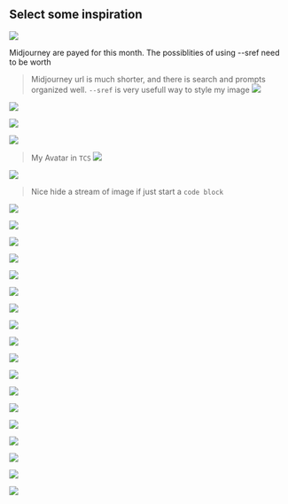 ## Select some inspiration

![](https://images.wombo.art/generated/3327e2ea-552a-442d-858c-235132caddf0/final.jpg?Expires=1740679902&Signature=N8-Qvjn9wbWAu-40A-COqfAgxFcGsL29Vp7MoZ-NHLqPVcLKDx826LjLndR4zCrmalMFJcIgm1ChIUYQ5twBfWeRetJhqwmfAmU9OXkHgS72zI4mnzI6O4DGfIuMjoToVzXICRCVuKRzjHk8SeaN3o9osoYP2Icu6pn2~x~0DdvvW0xUiurGda~S7UA3pwwYi1hydM0Dg7MGLLiiWNhnEpITY6xgXDABGDUf4I3rbJxpO8gS7Y43rIEj75hYxiGQBRqW4pjqGPs7zprw98zivKh7ZpWJJbdCIz88mSuYOvl7NEdH-LLdgyfOJiOaSbWZiH1sh3igSxkIlI5QH-gtsA__&Key-Pair-Id=K1ZXCNMC55M2IL)

Midjourney are payed for this month. The possiblities of using --sref need to be worth

> Midjourney url is much shorter, and there is search and prompts organized well. `--sref` is very usefull way to style my image
![](https://cdn.midjourney.com/73631f4f-2199-4ac0-8bc1-a936ebc74d4b/0_2.png)

![](https://images.wombo.art/generated/101b6e33-c5cd-4ef4-9601-c000cb0eb5b6/final.jpg?Expires=1740678613&Signature=SEn2wFwcg2d3T3EUvzVoS9kgMonHdh3k4XYNB02WS51U0vvoDOCnBDOUjw9CQptZ5kW0WxybCcdYIfDvNFSb-xs5xXPoJWoNGXgSTw9ooGWHmL7W5Kb0Quq~wCqQyqBhzbdyiZFlzg3SmTks68yF~EWyWlUkymiWy8bq8pGCSOsT0XUaY4D93RrhqOPiDtNBPyKj1TJXv2qNQ6NSVDP-eEZpd1r-FdD3DMhFHdCf8beAY78hisnx1yOv-4X9tVoyuOmr~LK4G4qWDBNnwckS3ZM13LoJ5TOkm37mCWOiVP1vcgnBKFcF~zxoO0LZ1jFdtx8aUTWUEaiTOsJWKFcBaw__&Key-Pair-Id=K1ZXCNMC55M2IL)

![](https://images.wombo.art/generated/523d0724-d6bc-4588-9e43-46dde97d33d2/final.jpg?Expires=1740678366&Signature=d9gth0Bc86SdukG6W6xg6tJFlwUItr21qIwGmSqojH5AloUM5Ue1lgq6TkXqINvQ23KkaXOWt2pbn3crUVsr1gaUtTSp1Ryf4d~3HZbxGUTNknLvQcV-cxW7hrqQwDqGOavy9gW5fbmRHaH~SomyElphlSsGrtRV2tUMYRhyFTn7Syzy5JDMO-sl15N0YCqA8WIFPsrTHaG0PHQWlYpmbV6YwyfsTt13Xo~N3OpQJ-OK~N~IvJmIKt5JqO~AxZU7h4oqCnG-Hf7IyRGnCKubIjPsFRKRJQjhUSZFXAaAvvC0zfBxmYbB6jRKEfLxgs3aPSZUMj8urIiXZ6pmLEVqWQ__&Key-Pair-Id=K1ZXCNMC55M2IL)

![](https://images.wombo.art/generated/246c19c6-68f7-4efa-aef3-7e7fb793dd6e/final.jpg?Expires=1740678196&Signature=1m8scQWG41UhfcI1DRo2shS0mW7XdkA5ZGeNc3H0KL6ZnEB7H64UdwnQfFspf-6L-oSzf4nQ1Fvk0Y6zt5AGgmNJy0eXAXa2lSXZFPB3dQ6u3ypQwKdB6XE6Ndo4IaaBOURJ-x9RWDcaYqrUPBQVA5yUwiAO8SfGZPVHTEO~VHnT5rNxZVLeCsIPjzblp8478d3XOoyJ7obx3u7OGMVgzPPvXQy36xaigqfVzC32snCZtiWVgPM6qT0CRCmYlaWZGG4VFsIn4Y7q-I8YRR4WdJ1NQvYKQcLW9cKAMBCW4IZw3oU5vjWG97Syo3cY9FYexGPSmS4~EvOhmQTTHbr-kQ__&Key-Pair-Id=K1ZXCNMC55M2IL)

> My Avatar in `TCS`
![](https://images.wombo.art/generated/45901f1d-b97d-4f11-a39f-8a9a512b9645/final.jpg?Expires=1740677086&Signature=3LGdoSmv36Qxst4yD~RIh6sN-P~JQvuEReXc6VmfZSIz9oBOAlJIa6nYYMjZJDiR-nS~pai9ej3Lb31dgNpW9wZBTI80e25WQAGeEWpvM-6ydnMScPc5dP8jLBikQa6wYoWg-a-vmN98nUc9KWq0reUU5r7DQbHSVrwzNmaIPEMUZ9~ZcZUkA9i0HNIAO8QltdCZ8BChfAW819SR6cLCk0PKu~qfCoSnuBYxKF9~pNsS8LVWbI6Ik73wE3oTCJvLksdVurLtpXZ5V7nMz8WZ0Wsq6JUS8jQ~sw~3sjJ42XH2T2ZMfMRJ~WpBWhgTim3qAaWR9H5X3uqvf9mZOrT38Q__&Key-Pair-Id=K1ZXCNMC55M2IL)

![](https://images.wombo.art/generated/1a7f385e-e005-4251-a489-d6274292c231/final.jpg?Expires=1740677022&Signature=qn-PiRyY7ld6guuALUkIA-ZZLF4XpQuhFplT01iApqH9Ai5WCEFLBxc6OCkZPW1iFt4QVGgcvUt18wDLsbjDt0lohu-Qzs1MNVqQ5jrBEgsgvD-bmHdms5x7kOOrpKln9kJ0qt6YkBpIlMkwT~qPSLsdyLHxCWDzISy8yJ~rAfThdv-85xKuFtcMLC6tXkOb6sBdqaSVQIvquIizb3ji92d1ilvS0WHQYYmNHQFfyAfstHVLbnSKsuRhS11uOJtxyyr97e2N6Ts~EuT-K~e--zPXRS7kkBUWKeKspl9j046FiRZYx8nWS-TTkr5ss4GvIrRrwSZBKT1vq1uhgot-Tw__&Key-Pair-Id=K1ZXCNMC55M2IL)

> Nice hide a stream of image if just start a `code block`

![](https://images.wombo.art/generated/5b555106-c689-4ad1-8125-e25bb4a3c420/final.jpg?Expires=1740677022&Signature=cKUrPknX3zb3SU3KNHvzLp3sFM27pF4SA5OoC5XUvIw22q77V4HjOkPD4AYbmchqOsVyEK9Qfdo5fUeLs99Rg00lfT5jOt~GnI7bNmG-BnSR3DyWb5QBWInPLDQjqUx2cQHhGy4OPquuvzyUU3CPu1mam8EMmU2rf20B5HlPNhIgPqeEraUFCJil9HreV2K1PF6tTefcwgmnh2QLH~wFzKItbC~Y1j667gy-dKgTo78uCfEDdhgL62NTzqEYRL5mejyzDGXbuBuYxaK~lXpdh0l8RtVUW3ASPJCG1~jHUBbi0yJ9P7eCKJkdn--yX57PBtT1mYHb3OU0xlDOHKPX0w__&Key-Pair-Id=K1ZXCNMC55M2IL)

![](https://images.wombo.art/generated/ead72585-79ef-43f2-8395-7ef4d757e554/final.jpg?Expires=1740677017&Signature=OiYmGOq7v4YHG55cQeZZtB7woqq3k-aC6l80Pv4PaCw7uzrLQRYf61b0l1LXvf9KhxLJrxYsFyZckzSG1ydqMSecpYGG2IsALQxRHz5CGIgkWVfTllMB8-dp-cx5c6k5SSIs6V6wvoD0O1OoC~WKiiVn7pbIfeuJi~6FviKQN-3e70FV4x4d85nBVEjvOS5rQiJlffaB7Qsp50YukgRCHJniL5PTr8otco1K6We9etNVXvoMAjy9M8-UfbwyzAFwptY8l3ZYJslaJU3w-6Ef1XWSsZ13Y2F4Guq0QQ-E4js4TAnDzzt3KKpClknWKeDZRGVzQsyZyW90FGqAY~PElA__&Key-Pair-Id=K1ZXCNMC55M2IL)

![](https://images.wombo.art/generated/8235137b-a8b9-4d7a-8e7b-be3072fffd54/final.jpg?Expires=1740677002&Signature=Pi17b9U3TQQkNzE03wI8aIBySNUbusEXVlF8QkkeWJbZTyu9dz4YHgYJT8XFHC9F5PcX2qGZFdciYCaYVEOYRA-xUd7PU7OmY5oglrlcVCDPeVtc~JehF2lCdb~QnIwehcCKD0GM9Z8FoZMw4Ai1Kc5ie8iGlydaArfCs9bJlRuJ8z8EzaaKXDSkN5r6LEKyOtq-K9g7~1sP9h5i5YwKh9TFw1eNoEYfms72d0AiHDEima6bHcCjuBkCoawOm9DyIo4TsIamujOITkH2tG-d4Pr1qREcBlet3rUlkJK6laYdBIn73AS3byFbclPGp01HWoVO4x10ID4NbMGOZqyA1w__&Key-Pair-Id=K1ZXCNMC55M2IL)

![](https://images.wombo.art/generated/e550e2a2-2130-4fd4-9579-11c3c9c301dc/final.jpg?Expires=1740676995&Signature=RILKvaM07ZUmcJy~HROzItyk11i0EZnCZwzH7bkOyOjCGQdfjRWcIVGZbqHSqP-bRuNQMpLtD4q-RUtDYfbxrQs15HThhSS5lRNrjGNQ0Cg~rRX-5IhXnD25Txv3OjBs0yN-PuMa7dIxlhHrh5AjVduuhvzH1ZyJMv0yL3ml4IpwEQSjpsJ76zpA4QgQaxddd-uShpwGocvbD~YAVPCOS3lzfwro~RGCYhsr76B4~~SxhI-8e9Vn6m~uoWmcdnl1fb5ANKdNrSLpF4jDIcP4nXcmmUpa9nPgbkdD7S05ZpSH~fjs1Z9Ryv~zxyHVgK0P3VdArzYiRdrGqtHVXLZrtg__&Key-Pair-Id=K1ZXCNMC55M2IL)

![](https://images.wombo.art/generated/fc36aa20-ec75-487c-b49f-d48dfc0f76d1/final.jpg?Expires=1740676981&Signature=3B4pvNGu-~UA1Rzh0FmBVXEeYDYYq5fVBrVK3f2TcWzI9yn9dxVGrE4iP98fHop91IgnEiLXb6PlpXL6lRt5BFeWME4-irIa2eXBew6KZNgFXLGXLxbxv9K-fzqAGWlurjcLX5nzeMICmvCQk-SSuudEsGrU7OEPlFk6BSKsGOwo~ufMsR54HdTWQuEWIpt~HPn4BlLG6VpxWa1woUMJkSwnBoolJ5Jk191Pu-wZQA7Bk-V8mdXrHh7f1nIfJesNzsxdasJ4yWDM0~owbhGDJRGIouPVgPjgPMmXH8P3KyavJ32IBp1mdbNmtZ3lQUrLSrjlJiQvei6iYKuceFbQvw__&Key-Pair-Id=K1ZXCNMC55M2IL)

![](https://images.wombo.art/generated/d8637849-a1fe-4382-976d-486c6fcc80a3/final.jpg?Expires=1740674562&Signature=g-sHW5YOtGt2AP3sJ3kCR9MvIqA1RcIwnqP4jLx530QpTAWCuSKC-5ywvl31zOdJl2sWvnzkEZ2D4EO5zHf8kJ-14-PTUu205hAfb-M1Y68BMZpyBEIOZtVkaaFNHrk1XWDp5f5NWp3euRyiao4GI0tDF-p853Vp~ywG0Pe~aJ6-isfcTZJzgTBl~Sd40WLRPiErlB6P8revhDLuIwv8zWX9yud9sf5oYq3pwdV4fq~QPBoiD~W2ymf7Ydrl7Ti6Q~M6G6vYUTDKn8zVVRiAmJHFX5Zf8zPgUDY6BRqUCpyDIPGiBdIWf~P776QicIk~IVpGMuU8PbSgfc6Xlhd3dw__&Key-Pair-Id=K1ZXCNMC55M2IL)

![](https://images.wombo.art/generated/5a1ae772-ce78-401b-b4c2-945bc5959d66/final.jpg?Expires=1740674426&Signature=LAgQ95fjOTDLRq8QQE~2AQu514-XAKIpE-Ll7oBmX2NL5b9-LAHPuUia79b7ct2h~7qu4PkzL49PEaZlGX2Rqx35D5oTVvplLI6rgfo3noRjC2a26ZPksm7Jh-tq3F-UQiSLt6cVLW8nrfflurp0Frnm5mCEM6nacmx7t4XvLGopvXLSZ69x2PwYYd~3R3FGi4NIUbdBKb6YT1TsW-XjbBEATaTumTBaLbQUAe0o3jm8MN5KFMzhpVusKEebt-h3YwVgAdfsb6343kl2A580tjrOwVu80V0-KtL0IoHOFfajmjG13sl0O4vIW0PdZdQjNnyuR67bX5JrS0kHr3Prbw__&Key-Pair-Id=K1ZXCNMC55M2IL)

![](https://images.wombo.art/generated/03dfacb4-e4e8-42e8-8d94-d2206d7f9720/final.jpg?Expires=1740674391&Signature=BKb86mnXFpEakaFhaLaBvBFaTXN2VmxEYOku5Wrc6xk~sFnFWVkthkjP5wEw5wrunYgVbGA14kpKjwiNL2ELpwmPTzrgrDrIqlRjhYD2ottlAnTyikJe9pjvLqeF9HWUV5es8urzkfM~kteexO~vuQ~ZlO5r0ATzwQO4ryrChFqoGcTYG6665lFLb04IoHg5Dng8EaAb5dtZsQg9hq0XEhFZDX7lIfj5SX254Eg8ADdRWPuFLfbgspOOLYVhzOw~ReRCtBJ2BSZPYj1BTE821GR5ctnHh0l5r8GGTiwtpFi5hYj3FRkyLCLW9cNpE1mL-Hkt9XMJoEyvTHdHnzR01w__&Key-Pair-Id=K1ZXCNMC55M2IL)

![](https://images.wombo.art/generated/c4e4b834-0665-47c3-9e90-6544b2446c27/final.jpg?Expires=1740674353&Signature=N9uEfSNGlrPgKOaWS90U6uAUhROA4tISeReO03V64cl6sfihwbWCJBIYNLpV98Au96xgd236ztKge3Zx3BwyFs-upW4KIAFv5y74Sw1kxzFeGxr00sx3dCA6vduhP1CAuhM2QDOHGOrMYdLDdSnymTPBt9uhLJWxgAbQxszy9LUWBUkelDg-Ya2Z-RGKgjOJiUg2e6~-~UcQ~hNm5qoGAbpTfKu7ZWv2rBTkT3OvKBFB~-HWRdrInAJu-jw-HEkiWXkQ8x1gN3lLGtlWo9FlIsZt71W~fRYkVAvGAwq-LOlBcUwEnnqs-getWu7q92ZdrQ293Pk3Bxwx8beO~AvwQg__&Key-Pair-Id=K1ZXCNMC55M2IL)

![](https://images.wombo.art/generated/8081b384-6788-4a28-a69c-b652b706755a/final.jpg?Expires=1740674071&Signature=v6R6M-Se7CnMj9JeVoSCgpB5j-DGxSFR4S-cjc~lioVrnHs1AYgfvAXxvTCGTBtAWGAqteIc7l1AD2cfjKU~~q1AkNeIkoX27~u7GL-EwqQHEuoo5-WnU9r7S1r9zvl3YbjW-v8juQvF1HHoyLa0hKNmBrGrVWhVZmM8dLPvHLzem3F5crTCm2HGPi1tIh7IkJQh5ZTytxiSf-33s1XS0XvKk6bBBfLn4DfnnNOk9gkC-cWnrPjXq24xRyeFIhuZGt0a8Ua3cBryv1A99Qd-jKnhMgy-15BcrhiVJyqkoUnwtrwdMgXhQIfmLuAMsRW0Tqt8l4rmaRtAdSj2gf6nEA__&Key-Pair-Id=K1ZXCNMC55M2IL)

![](https://images.wombo.art/generated/730805e8-b4e8-4af4-b100-c0426b8d78f1/final.jpg?Expires=1740674039&Signature=3eeYJpG-5v0m2qsERf6yD9aT3j-Q85GdCKPEKdFgJsFSotFsY-3RP76vGCz98nbhK-chrj3bgRxhHyZLC2AsmF~M4iEErQgzcQ8lS51f4L3XWZ58YkQSSh5iMf7edMFfbaOoYycUTPrS2BkL9IEFfbxBZJSlHHu~j4NxchQuqtPKjuq34nrQzxqs1HI00X3rVcs61XGxFu6HulU51xwdu~mXAL-gUeBU191MWptGk94bthjhjqGGsBgfnvACiII16hElKtZaVMI5EsvqNj5MZtHzNW-XnQ3vicKUpzEEax-ujc1Afi7OVmn9HXZF6~xPIpjf4SEdwRMUEk9Ff~jH1g__&Key-Pair-Id=K1ZXCNMC55M2IL)

![](https://images.wombo.art/generated/6957a0bb-bbf8-474a-8315-1c288cb773cf/final.jpg?Expires=1740673906&Signature=siwHDXPOYWLGjyBqLYrEkpVMW~MXuP6u0Y31rem1tfLBp54en9YwF8OJTtBTWRO0yXNjFb34yLRh5vXHeXVqCCcuLeYL7qv-JLMufLJAUN7WYOepPxTET1elzuyJIs3CfCt6sdNyGcFDEvY1C4UHARmQWHUI6D0yZb57suisxqZA-D1QquJ3SHH8tu8Xii9dwPXyf0LPH7oHNtvQZpUbLup5tlDmLirGmdb16n0rnhJmjP9Q278~RTUHYAv5H2FShz7uPYXedL88~Upk8t7v~sgj8naRI~UGk9Sdok6zvhn8GG8PSuUzR7vX5MFRKHcbMWd3q62OvBqB06PRv~rGrA__&Key-Pair-Id=K1ZXCNMC55M2IL)

![](https://images.wombo.art/generated/52b53740-c875-4523-93b6-37b535cf7454/final.jpg?Expires=1740673645&Signature=e5b1wBcSGREAcdy6b0FSTozQUqvMPNURkv3jntULZX0AYpsIJkl9DycKW6ohv83ru8GwQ~etZOS-fPZi3cWdKgBHdMU0FV0GUd4EhEO1QHTtGVsCDfzegOm9iVzBJNi0mJAaq4A~nOQgopynNRb3OoGBxR1xuPUZKSpukTxkgoLbkOU9ySbx6IZk60o0-yLTRtBRdk~edDKM8siN5WXBlA9-yJZ4ayaYFZqpUNbl4-yzymt9wMOehB~M4QbnfxtQhvnjH1lLTs9uDyQ1ZoeJQQpBxoqSxYkUCAjyjA04wU70KXg4Uy5YbidT1onB3NDS23~TwYgui8yIlTnosgQQHA__&Key-Pair-Id=K1ZXCNMC55M2IL)

![](https://images.wombo.art/generated/3f155361-7307-4f9c-8e82-57b72e425be7/final.jpg?Expires=1740673635&Signature=enuU5ndvQm5rSwgQZFfR9xIb7QU39lwWJdMf7ZT7Ntbd~thIDwU8gSpUtQhRmcbhrYZ6PH1anSdNiL8JpwT35kiNi-6q0MMqxsyvdbsD9PO3RYsvV2HXRPxAjamD-AiDDN8DOn5h9O6od8nzCSxOWL5ldjpym8XyuaI4rzCsgmwJfVOWyQyLvTJHOHO91GWb5XQHxLpFLHeZswUTLBKJrfa1Nx~xkN3T1v-1fNKS4~ZNM1Uaz06IYZWfhp2gB0U47SCQgIG8WFfwDo1FXa3UvAjOCJEwqeiKiNWOUHtukV90mupXtzw8ZsIcI7iw6xusee2DJiNDoLM~RxxmZ6PJ1w__&Key-Pair-Id=K1ZXCNMC55M2IL)

![](https://images.wombo.art/generated/2e93d577-fc88-4021-a9d8-fb2cf604998c/final.jpg?Expires=1740664133&Signature=ovmup4N6fKBafL9ERYgQazwXn0nQpL32utohDuojJ9B94i61apYE3ELYUMvyg1wWzYRuMz~qxs1zvSwk0rERyj36jkpCPZsvUHHhnwTObIt0wULabXWhU~Xq7jRKHtlGWpS~CgAsPFgyZ6Rw39Bi4TBpfY7HmoP5X-CBVxbtDhRX6YxFdUyAJD1NKqxgUEJ-pkIEiTNMlYLvjU--0BRSCBZkUMo9cVtprQpLqMAjtjIiYDC9O2WJaoEYYZtW34Lz3VIN3hTRb8rqM~n9NcrVe1mXbkGUeqIoDzBrhZuqN44mxecf3Ny-ajuA~iPlgkJJNn7lYYLvZPrs4Zm6l~1z-w__&Key-Pair-Id=K1ZXCNMC55M2IL)

![](https://images.wombo.art/generated/09435b44-9ae9-4f61-93e4-9423d974d7be/final.jpg?Expires=1740673618&Signature=0~y8qW-vEGYdbqIAosx21cVA7CsXZEg~Gj-H9z1EjvNT7wfr0yzsId5ElV2lH2KaCcYdZ~qPpYWHmjvXahODsm1zM5YceoAo6f4Go~6AYG60ByuYjvxBPjlAD1Ah6ukOLlKYcqQq3uRuPNaGZPwpPKj~47DiegWEm-cs0p3SsF7ESRxZDAV48tgrDSg8tkqqWPtw-Et0VVk7aZHwhorKBribOCgo4IQXeU21v3PfT-ENO~jIC9kSEo6Hr0ZcRBcFRBYgtHTVKpd3iNLSxzvo2QEOtaEHm8mo4WpxJGTzLA12zvHcrmXbNnNRMIdZ0zV-FdaHKOkUaPD0KszMOFgMvA__&Key-Pair-Id=K1ZXCNMC55M2IL)

![](https://images.wombo.art/generated/b4663cb5-3772-469e-a96a-dc85be564f46/final.jpg?Expires=1740673630&Signature=oszkz9oE2S8GyyS81CvepAge-vhssh2-X7ylUGAmIWzf2GQzjvdLsvhQ5alRFJTJ4MSomfbArhrXj0zDIx2yxlc5BTH0UgvIlo8cTUcz8u~DFRlZ1H7n3hU~7~KUixTVIWm7fiTVRm0Cj24-7F54LI~9LhR-4SQBAN61u6x97SZAbKSPCBkN6~5ynvO~ZlKHAO4XZlp3~gZA-AVkNzB~viuyCTHvzVTvsqQkIb2sskEOsraro0lNkhy~1VG~7UecXBaEDr0u78bzfeE3zRpQkPwXeBuYlBddVDZ0WK5cbW0d2D4P2rDxVpehl-MmO6neeh6vy7-kQ1dFWhLmn9LZVg__&Key-Pair-Id=K1ZXCNMC55M2IL)

![](https://images.wombo.art/generated/4b3bfdaa-59ad-4968-a022-ed48aeda5b0e/final.jpg?Expires=1740674391&Signature=HQCGhx7NUX~WHjK0h15vOn-TREV5vnDD35ENvsoyt7wS3FKrRQCFpbBsxf9Y8rCiVliKqo~U01NlGbLamlyhwCWiQqwKBytbGH2T-FfVyVvGSSxtKyzOGFfO9SEVgpdLExVZsa33~DcckTRjrLg4k4xGDDTbFkcWXn5H1YywfADPL4VBX6u92Un0Yzp-~M4nQ8udQobxqByyQDMzOGeA9~j-jSkUUtIYmjOHRzJzdTlF3SnYSymlWH3Zdqe7Id0TPAhW5F83sqNa2corGBgA9KozmY7wuQkJqd2ZxnAOOuDGsJb45O7en6eSFGzjdId6oj1Gftx2tAHSmUE~5AY8qw__&Key-Pair-Id=K1ZXCNMC55M2IL)